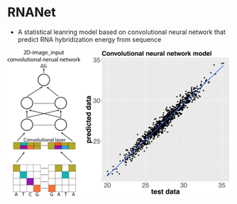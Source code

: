 # RNANet
- A statistical leanring model based on convolutional neural network that predict RNA hybridization energy from sequence

![image](Model_Data.png)